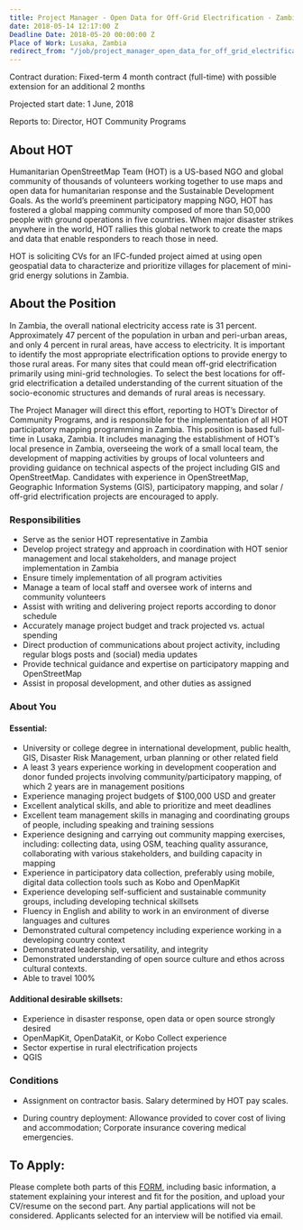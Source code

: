 ```yaml
---
title: Project Manager - Open Data for Off-Grid Electrification - Zambia
date: 2018-05-14 12:17:00 Z
Deadline Date: 2018-05-20 00:00:00 Z
Place of Work: Lusaka, Zambia
redirect_from: "/job/project_manager_open_data_for_off_grid_electrification_zambia/2018"
---
```


Contract duration: Fixed-term 4 month contract (full-time) with possible extension for an additional 2 months

Projected start date: 1 June, 2018

Reports to: Director, HOT Community Programs

## About HOT
Humanitarian OpenStreetMap Team (HOT) is a US-based NGO and global community of thousands of volunteers working together to use maps and open data for humanitarian response and the Sustainable Development Goals. As the world’s preeminent participatory mapping NGO, HOT has fostered a global mapping community composed of more than 50,000 people with ground operations in five countries. When major disaster strikes anywhere in the world, HOT rallies this global network to create the maps and data that enable responders to reach those in need.

HOT is soliciting CVs for an IFC-funded project aimed at using open geospatial data to characterize and prioritize villages for placement of mini-grid energy solutions in Zambia.

## About the Position
In Zambia, the overall national electricity access rate is 31 percent. Approximately 47 percent of the population in urban and peri-urban areas, and only 4 percent in rural areas, have access to electricity. It is important to identify the most appropriate electrification options to provide energy to those rural areas. For many sites that could mean off-grid electrification primarily using mini-grid technologies. To select the best locations for off-grid electrification a detailed understanding of the current situation of the socio-economic structures and demands of rural areas is necessary.

The Project Manager will direct this effort, reporting to HOT’s Director of Community Programs, and is responsible for the implementation of all HOT participatory mapping programming in Zambia. This position is based full-time in Lusaka, Zambia. It includes managing the establishment of HOT’s local presence in Zambia, overseeing the work of a small local team, the development of mapping activities by groups of local volunteers and providing guidance on technical aspects of the project including GIS and OpenStreetMap. Candidates with experience in OpenStreetMap, Geographic Information Systems (GIS), participatory mapping, and solar / off-grid electrification projects are encouraged to apply.

### Responsibilities
* Serve as the senior HOT representative in Zambia
* Develop project strategy and approach in coordination with HOT senior management and local stakeholders, and manage project implementation in Zambia
* Ensure timely implementation of all program activities
* Manage a team of local staff and oversee work of interns and community volunteers
* Assist with writing and delivering project reports according to donor schedule
* Accurately manage project budget and track projected vs. actual spending
* Direct production of communications about project activity, including regular blogs posts and (social) media updates
* Provide technical guidance and expertise on participatory mapping and OpenStreetMap
* Assist in proposal development, and other duties as assigned

### About You

#### Essential:
* University or college degree in international development, public health, GIS, Disaster Risk Management, urban planning or other related field
* A least 3 years experience working in development cooperation and donor funded projects involving community/participatory mapping, of which 2 years are in management positions
* Experience managing project budgets of $100,000 USD and greater
* Excellent analytical skills, and able to prioritize and meet deadlines
* Excellent team management skills in managing and coordinating groups of people, including speaking and training sessions
* Experience designing and carrying out community mapping exercises, including: collecting data, using OSM, teaching quality assurance, collaborating with various stakeholders, and building capacity in mapping
* Experience in participatory data collection, preferably using mobile, digital data collection tools such as Kobo and OpenMapKit
* Experience developing self-sufficient and sustainable community groups, including developing technical skillsets
* Fluency in English and ability to work in an environment of diverse languages and cultures
* Demonstrated cultural competency including experience working in a developing country context
* Demonstrated leadership, versatility, and integrity
* Demonstrated understanding of open source culture and ethos across cultural contexts.
* Able to travel 100%


#### Additional desirable skillsets:
* Experience in disaster response, open data or open source strongly desired
* OpenMapKit, OpenDataKit, or Kobo Collect experience
* Sector expertise in rural electrification projects
* QGIS

### Conditions
* Assignment on contractor basis. Salary determined by HOT pay scales.

* During country deployment: Allowance provided to cover cost of living and accommodation; Corporate insurance covering medical emergencies.

## To Apply:

Please complete both parts of this [FORM](https://docs.google.com/forms/d/e/1FAIpQLSfV4nZkFImD6RUlDEp-BauZv3vVY-ZPHgznFZbg0nReurZ8Og/viewform), including basic information, a statement explaining your interest and fit for the position, and upload your CV/resume on the second part. Any partial applications will not be considered. Applicants selected for an interview will be notified via email.